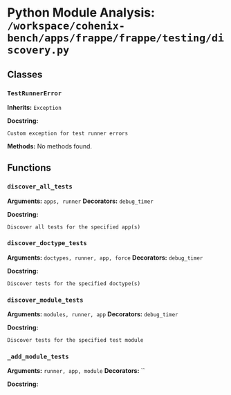 # Python Module Analysis: `/workspace/cohenix-bench/apps/frappe/frappe/testing/discovery.py`

## Classes

### `TestRunnerError`
**Inherits:** `Exception`


**Docstring:**
```
Custom exception for test runner errors
```

**Methods:**
No methods found.




## Functions

### `discover_all_tests`
**Arguments:** `apps, runner`
**Decorators:** `debug_timer`

**Docstring:**
```
Discover all tests for the specified app(s)
```
### `discover_doctype_tests`
**Arguments:** `doctypes, runner, app, force`
**Decorators:** `debug_timer`

**Docstring:**
```
Discover tests for the specified doctype(s)
```
### `discover_module_tests`
**Arguments:** `modules, runner, app`
**Decorators:** `debug_timer`

**Docstring:**
```
Discover tests for the specified test module
```
### `_add_module_tests`
**Arguments:** `runner, app, module`
**Decorators:** ``

**Docstring:**
```

```

